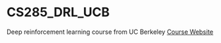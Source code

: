 # CS285_DRL_UCB
Deep reinforcement learning course from UC Berkeley
[Course Website](http://rail.eecs.berkeley.edu/deeprlcourse/) 
